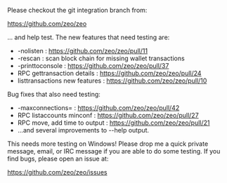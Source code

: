 Please checkout the git integration branch from:

https://github.com/zeo/zeo

... and help test.  The new features that need testing are:

* -nolisten : https://github.com/zeo/zeo/pull/11
* -rescan : scan block chain for missing wallet transactions
* -printtoconsole : https://github.com/zeo/zeo/pull/37
* RPC gettransaction details : https://github.com/zeo/zeo/pull/24
* listtransactions new features : https://github.com/zeo/zeo/pull/10

Bug fixes that also need testing:

* -maxconnections= : https://github.com/zeo/zeo/pull/42
* RPC listaccounts minconf : https://github.com/zeo/zeo/pull/27
* RPC move, add time to output : https://github.com/zeo/zeo/pull/21
* ...and several improvements to --help output.

This needs more testing on Windows!  Please drop me a quick private message, email, or IRC message if you are able to do some testing.  If you find bugs, please open an issue at:

https://github.com/zeo/zeo/issues
